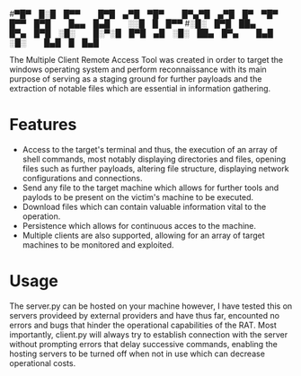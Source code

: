 
#▀█▀ █░█ █▀▀   █▀█ ▄▀█ ▀█▀   █▀▄▀█ ▄▀█ █▀ ▀█▀ █▀▀ █▀█   █▄▄ █▄█   ░░█ █ █▀▀
#░█░ █▀█ ██▄   █▀▄ █▀█ ░█░   █░▀░█ █▀█ ▄█ ░█░ ██▄ █▀▄   █▄█ ░█░   █▄█ █ █▄█


The Multiple Client Remote Access Tool was created in order to target the windows operating system and perform reconnaissance with its main purpose of serving as a staging ground for further payloads
and the extraction of notable files which are essential in information gathering.  
# Features 
- Access to the target's terminal and thus, the execution of an array of shell commands, most notably displaying directories and files, opening files such as further payloads, altering file structure, displaying network configurations and connections.
- Send any file to the target machine which allows for further tools and paylods to be present on the victim's machine to be executed. 
- Download files which can contain valuable information vital to the operation.
- Persistence which allows for continuous acces to the machine.
- Multiple clients are also supported, allowing for an array of target machines to be monitored and exploited.
# Usage
The server.py can be hosted on your machine however, I have tested this on servers provideed by external providers and have thus far, encounted no errors and bugs that hinder the operational capabilities of the RAT. Most importantly, client.py will always try to establish connection with the server without prompting errors that delay successive commands, enabling the hosting servers to be turned off when not in use which can decrease operational costs.
